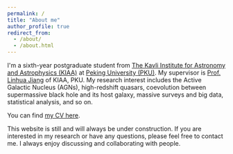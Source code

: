 ```yaml
---
permalink: /
title: "About me"
author_profile: true
redirect_from: 
  - /about/
  - /about.html
---
```


I'm a sixth-year postgraduate student from [The Kavli Institute for Astronomy and Astrophysics (KIAA)](https://kiaa.pku.edu.cn/index.htm) at [Peking University (PKU)](https://www.pku.edu.cn/). My supervisor is [Prof. Linhua Jiang](http://kavli.pku.edu.cn/~jiang/index.html) of KIAA, PKU. My research interest includes the Active Galactic Nucleus (AGNs), high-redshift quasars, coevolution between supermassive black hole and its host galaxy, massive surveys and big data, statistical analysis, and so on.

You can find [my CV here]((../assets/Curriculum_Vitae.pdf)).

This website is still and will always be under construction. If you are interested in my research or have any questions, please feel free to contact me. I always enjoy discussing and collaborating with people.



